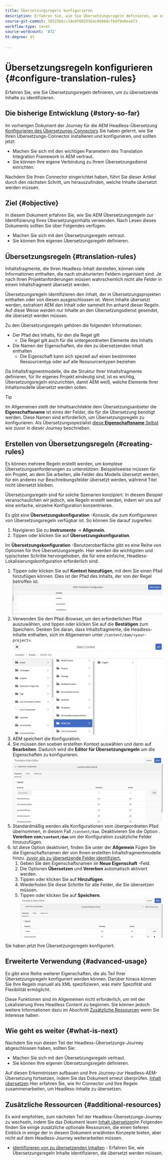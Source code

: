 ```yaml
---
title: Übersetzungsregeln konfigurieren
description: Erfahren Sie, wie Sie Übersetzungsregeln definieren, um zu übersetzende Inhalte zu identifizieren.
source-git-commit: 38525b6cc14e9f6025564c060b8cfb4f9e0ea473
workflow-type: tm+mt
source-wordcount: '872'
ht-degree: 4%

---
```


# Übersetzungsregeln konfigurieren {#configure-translation-rules}

Erfahren Sie, wie Sie Übersetzungsregeln definieren, um zu übersetzende Inhalte zu identifizieren.

## Die bisherige Entwicklung {#story-so-far}

Im vorherigen Dokument der Journey für die AEM Headless-Übersetzung [Konfigurieren des Übersetzungs-Connectors](configure-connector.md) Sie haben gelernt, wie Sie Ihren Übersetzungs-Connector installieren und konfigurieren, und sollten jetzt:

* Machen Sie sich mit den wichtigen Parametern des Translation Integration Framework in AEM vertraut.
* Sie können Ihre eigene Verbindung zu Ihrem Übersetzungsdienst einrichten.

Nachdem Sie Ihren Connector eingerichtet haben, führt Sie dieser Artikel durch den nächsten Schritt, um herauszufinden, welche Inhalte übersetzt werden müssen.

## Ziel {#objective}

In diesem Dokument erfahren Sie, wie Sie AEM Übersetzungsregeln zur Identifizierung Ihres Übersetzungsinhalts verwenden. Nach Lesen dieses Dokuments sollten Sie über Folgendes verfügen:

* Machen Sie sich mit den Übersetzungsregeln vertraut.
* Sie können Ihre eigenen Übersetzungsregeln definieren.

## Übersetzungsregeln {#translation-rules}

Inhaltsfragmente, die Ihren Headless-Inhalt darstellen, können viele Informationen enthalten, die nach strukturierten Feldern organisiert sind. Je nach Ihren Projektanforderungen müssen wahrscheinlich nicht alle Felder in einem Inhaltsfragment übersetzt werden.

Übersetzungsregeln identifizieren den Inhalt, der in Übersetzungsprojekten enthalten oder von diesen ausgeschlossen ist. Wenn Inhalte übersetzt werden, extrahiert AEM den Inhalt oder sammelt ihn anhand dieser Regeln. Auf diese Weise werden nur Inhalte an den Übersetzungsdienst gesendet, die übersetzt werden müssen.

Zu den Übersetzungsregeln gehören die folgenden Informationen:

* Der Pfad des Inhalts, für den die Regel gilt
   * Die Regel gilt auch für die untergeordneten Elemente des Inhalts
* Die Namen der Eigenschaften, die den zu übersetzenden Inhalt enthalten
   * Die Eigenschaft kann sich speziell auf einen bestimmten Ressourcentyp oder auf alle Ressourcentypen beziehen

Da Inhaltsfragmentmodelle, die die Struktur Ihrer Inhaltsfragmente definieren, für Ihr eigenes Projekt eindeutig sind, ist es wichtig, Übersetzungsregeln einzurichten, damit AEM weiß, welche Elemente Ihrer Inhaltsmodelle übersetzt werden sollen.

>[!TIP]
>
>Im Allgemeinen stellt der Inhaltsarchitekte dem Übersetzungsanbieter die **Eigenschaftsname** ist eines der Felder, die für die Übersetzung benötigt werden. Diese Namen sind erforderlich, um Übersetzungsregeln zu konfigurieren. Als Übersetzungsspezialist [diese **Eigenschaftsname** Selbst](getting-started.md#content-models) wie zuvor in dieser Journey beschrieben.

## Erstellen von Übersetzungsregeln {#creating-rules}

Es können mehrere Regeln erstellt werden, um komplexe Übersetzungsanforderungen zu unterstützen. Beispielsweise müssen für ein Projekt, an dem Sie arbeiten, alle Felder des Modells übersetzt werden, für ein anderes nur Beschreibungsfelder übersetzt werden, während Titel nicht übersetzt bleiben.

Übersetzungsregeln sind für solche Szenarien konzipiert. In diesem Beispiel veranschaulichen wir jedoch, wie Regeln erstellt werden, indem wir uns auf eine einfache, einzelne Konfiguration konzentrieren.

Es gibt eine **Übersetzungskonfiguration** -Konsole, die zum Konfigurieren von Übersetzungsregeln verfügbar ist. So können Sie darauf zugreifen:

1. Navigieren Sie zu **Instrumente** -> **Allgemein**.
1. Tippen oder klicken Sie auf **Übersetzungskonfiguration**.

Im **Übersetzungskonfiguration** -Benutzeroberfläche gibt es eine Reihe von Optionen für Ihre Übersetzungsregeln. Hier werden die wichtigsten und typischsten Schritte hervorgehoben, die für eine einfache, Headless-Lokalisierungskonfiguration erforderlich sind.

1. Tippen oder klicken Sie auf **Kontext hinzufügen**, mit dem Sie einen Pfad hinzufügen können. Dies ist der Pfad des Inhalts, der von der Regel betroffen ist.
   ![Kontext hinzufügen](assets/add-translation-context.png)
1. Verwenden Sie den Pfad-Browser, um den erforderlichen Pfad auszuwählen, und tippen oder klicken Sie auf die **Bestätigen** zum Speichern. Denken Sie daran, dass Inhaltsfragmente, die Headless-Inhalte enthalten, sich im Allgemeinen unter `/content/dam/<your-project>`.
   ![Pfad auswählen](assets/select-context.png)
1. AEM speichert die Konfiguration.
1. Sie müssen den soeben erstellten Kontext auswählen und dann auf **Bearbeiten**. Dadurch wird die **Editor für Übersetzungsregeln** um die Eigenschaften zu konfigurieren.
   ![Editor für Übersetzungsregeln](assets/translation-rules-editor.png)
1. Standardmäßig werden alle Konfigurationen vom übergeordneten Pfad übernommen, in diesem Fall `/content/dam`. Deaktivieren Sie die Option . **Vererben von`/content/dam`** um der Konfiguration zusätzliche Felder hinzuzufügen.
1. Ist diese Option deaktiviert, finden Sie unter der **Allgemein** Fügen Sie die Eigenschaftsnamen der von Ihnen erstellten Inhaltsfragmentmodelle hinzu. [zuvor als zu übersetzende Felder identifiziert.](getting-started.md#content-models)
   1. Geben Sie den Eigenschaftsnamen im **Neue Eigenschaft** -Feld.
   1. Die Optionen **Übersetzen** und **Vererben** automatisch aktiviert werden.
   1. Tippen oder klicken Sie auf **Hinzufügen**.
   1. Wiederholen Sie diese Schritte für alle Felder, die Sie übersetzen müssen.
   1. Tippen oder klicken Sie auf **Speichern**.
      ![Eigenschaft hinzufügen](assets/add-property.png)

Sie haben jetzt Ihre Übersetzungsregeln konfiguriert.

## Erweiterte Verwendung {#advanced-usage}

Es gibt eine Reihe weiterer Eigenschaften, die als Teil Ihrer Übersetzungsregeln konfiguriert werden können. Darüber hinaus können Sie Ihre Regeln manuell als XML spezifizieren, was mehr Spezifität und Flexibilität ermöglicht.

Diese Funktionen sind im Allgemeinen nicht erforderlich, um mit der Lokalisierung Ihres Headless Content zu beginnen. Sie können jedoch weitere Informationen dazu im Abschnitt [Zusätzliche Ressourcen](#additional-resources) wenn Sie Interesse haben.

## Wie geht es weiter {#what-is-next}

Nachdem Sie nun diesen Teil der Headless-Übersetzungs-Journey abgeschlossen haben, sollten Sie:

* Machen Sie sich mit den Übersetzungsregeln vertraut.
* Sie können Ihre eigenen Übersetzungsregeln definieren.

Auf diesen Erkenntnissen aufbauen und Ihre Journey-zur Headless-AEM-Übersetzung fortsetzen, indem Sie das Dokument erneut überprüfen. [Inhalt übersetzen](translate-content.md) Hier erfahren Sie, wie Ihr Connector und Ihre Regeln zusammenarbeiten, um Headless-Inhalte zu übersetzen.

## Zusätzliche Ressourcen {#additional-resources}

Es wird empfohlen, zum nächsten Teil der Headless-Übersetzungs-Journey zu wechseln, indem Sie das Dokument lesen [Inhalt übersetzen](translate-content.md)Im Folgenden finden Sie einige zusätzliche optionale Ressourcen, die einen tieferen Einblick in einige der in diesem Dokument erwähnten Konzepte bieten, aber nicht auf dem Headless-Journey weiterarbeiten müssen.

* [Identifizieren von zu übersetzenden Inhalten](/help/sites-administering/tc-rules.md) - Erfahren Sie, wie Übersetzungsregeln Inhalte identifizieren, die übersetzt werden müssen.
